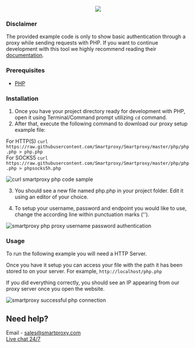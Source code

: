<p align="center">
    <a href="https://smartproxy.com/"><img src="https://snipboard.io/3IyORg.jpg"></a>
  </a>
</p>

### Disclaimer

The provided example code is only to show basic authentication through a proxy while sending requests with PHP. If you want to continue development with this tool we highly recommend reading their [documentation](https://www.php.net/manual/en/).

### Prerequisites

* [PHP](https://www.php.net/manual/en/install.php)

### Installation

1. Once you have your project directory ready for development with PHP, open it using Terminal/Command prompt utilizing `cd` command.
2. After that, execute the following command to download our proxy setup example file:

For HTTP(S) `curl https://raw.githubusercontent.com/Smartproxy/Smartproxy/master/php/php.php > php.php` <br>
For SOCKS5 `curl https://raw.githubusercontent.com/Smartproxy/Smartproxy/master/php/php.php > phpsocks5h.php`

<img src="https://i.imgur.com/p0Vaxgu.png" alt="curl smartproxy php code sample">

3. You should see a new file named php.php in your project folder. Edit it using an editor of your choice.

4. To setup your username, password and endpoint you would like to use, change the according line within punctuation marks ('').

<img src="https://i.imgur.com/sVu5KPa.png" alt="smartproxy php proxy username password authentication">

### Usage

To run the following example you will need a HTTP Server.

Once you have it setup you can access your file with the path it has been stored to on your server. For example, `http://localhost/php.php`

If you did everything correctly, you should see an IP appearing from our proxy server once you open the website.

<img src="https://i.imgur.com/tt7naVL.png" alt="smartproxy successful php connection">

## Need help?
Email - sales@smartproxy.com
<br><a href="https://smartproxy.com">Live chat 24/7</a>

